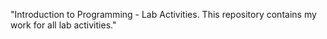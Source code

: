"Introduction to Programming - Lab Activities.
This repository contains my work for all lab activities."
